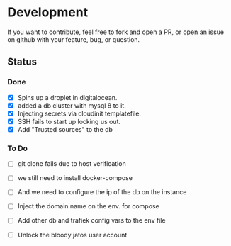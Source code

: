 
# Development

If you want to contribute, feel free to fork and open a PR, or open an issue on github with your feature, bug, or question.

## Status

### Done

- [x] Spins up a droplet in digitalocean.
- [x] added a db cluster with mysql 8 to it.
- [x] Injecting secrets via cloudinit templatefile.
- [x] SSH fails to start up locking us out.
- [x] Add "Trusted sources" to the db

### To Do

- [ ] git clone fails due to host verification
- [ ] we still need to install docker-compose
- [ ] And we need to configure the ip of the db on the instance
- [ ] Inject the domain name on the env. for compose
- [ ] Add other db and trafiek config vars to the env file
- [ ]  Unlock the bloody jatos user account

